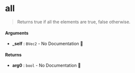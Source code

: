 # all

>  Returns true if all the elements are true, false otherwise.

#### Arguments

- **\_self** : `BVec2` \- No Documentation 🚧

#### Returns

- **arg0** : `bool` \- No Documentation 🚧